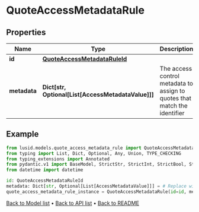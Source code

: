 # QuoteAccessMetadataRule

## Properties
Name | Type | Description | Notes
------------ | ------------- | ------------- | -------------
**id** | [**QuoteAccessMetadataRuleId**](QuoteAccessMetadataRuleId.md) |  | 
**metadata** | **Dict[str, Optional[List[AccessMetadataValue]]]** | The access control metadata to assign to quotes that match the identifier | 
## Example

```python
from lusid.models.quote_access_metadata_rule import QuoteAccessMetadataRule
from typing import List, Dict, Optional, Any, Union, TYPE_CHECKING
from typing_extensions import Annotated
from pydantic.v1 import BaseModel, StrictStr, StrictInt, StrictBool, StrictFloat, StrictBytes, Field, validator, ValidationError, conlist, constr
from datetime import datetime

id: QuoteAccessMetadataRuleId
metadata: Dict[str, Optional[List[AccessMetadataValue]]] = # Replace with your value
quote_access_metadata_rule_instance = QuoteAccessMetadataRule(id=id, metadata=metadata)

```

[Back to Model list](../README.md#documentation-for-models) &#8226; [Back to API list](../README.md#documentation-for-api-endpoints) &#8226; [Back to README](../README.md)


